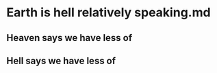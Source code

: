 # Earth is hell relatively speaking.md

## Heaven says we have less of

## Hell says we have less of
